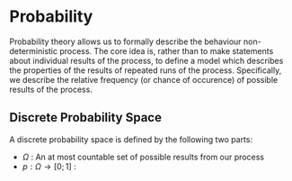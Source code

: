 # Probability

Probability theory allows us to formally describe the behaviour non-deterministic process. The core idea is, rather than to make statements about individual results of the process, to define a model which describes the properties of the results of repeated runs of the process. Specifically, we describe the relative frequency (or chance of occurence) of possible results of the process.

## Discrete Probability Space

A discrete probability space is defined by the following two parts:

- $\Omega$ : An at most countable set of possible results from our process
- $p : \Omega \rightarrow [0;1]$ : 